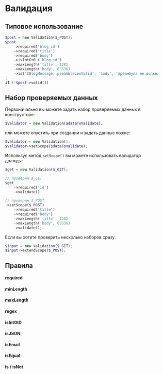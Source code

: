 Валидация
=========


Типовое использование
---------------------

```php
$post = new Validation($_POST);
$post
	->required('blog_id')
	->required('title')
	->required('body')
	->isIntGt0 ('blog_id')
	->maxLength('title', 128)
	->maxLength('body', 65536)
	->is('CBlogMessage::preambleLenValid', 'body', 'преамбула не должна превышать 1200 символов')
;
if (!$post->valid())
```

Набор проверяемых данных
------------------------
Первоначально вы можете задать набор проверяемых данных в конструкторе:
```php
$validator = new Validation($dataToValidate);
```
или можете опустить при создании и задать данные позже:
```php
$validator = new Validation();
$validator->setScope($dataToValidate);
```
Используя метод `setScope()` вы можете использовать валидатор дважды:
```php
$get = new Validation($_GET);

// проверим $_GET
$get
	->required('id')
	->validate()

// проверим $_POST
->setScope($_POST)
	->required('title')
	->required('body')
	->maxLength('title', 128)
	->maxLength('body', 65536)
	->validate();
```
Если вы хотите проверить несколько наборов сразу:
```php
$input = new Validation($_GET);
$input->extendScope($_POST);
```


Правила
-------

#### required

#### minLength

#### maxLength

#### regex

#### isIntGt0

#### isJSON

#### isEmail

#### isEqual

#### is / isNot


